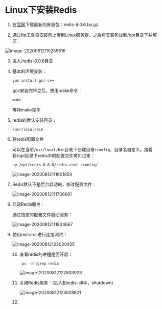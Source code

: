 # Linux下安装Redis

1. 在[官网](https://redis.io/)下载最新的安装包：redis-6.0.6.tar.gz

2. 通过ftp工具将安装包上传到Linux服务器，之后将安装包放到/opt目录下并解压：

![image-20200812110255616](https://images.shiguangping.com/imgs/20200812110255.png)

3. 进入/redis-6.0.6目录

4. 基本的环境安装：

   ```bash
   yum install gcc-c++
   ```

   gcc安装完毕之后，使用make命令：

   ```bash
   make
   ```

   等待make完毕

5. redis的默认安装目录：

   ```
   /usr/local/bin
   ```

6. 将redis配置文件

   可以在当前`/usr/local/bin`目录下创建目录`rconfig`，目录名自定义。接着将/opt目录下redis中的配置文件拷贝过来：

   ```bash
   cp /opt/redis-6.0.6/redis.conf rconfig/
   ```

   ![image-20200812111601859](https://images.shiguangping.com/imgs/20200812111601.png)

7. Redis默认不是后台启动的，修改配置文件：

   ![image-20200812111706681](https://images.shiguangping.com/imgs/20200812111706.png)

8. 启动Redis服务：

   通过指定的配置文件启动服务：

   ![image-20200812111834667](https://images.shiguangping.com/imgs/20200812111834.png)

9. 使用redis-cli进行连接测试：

   ![image-20200812122020425](https://images.shiguangping.com/imgs/20200812122020.png)

   10. 查看redis的进程是否开启：

       ```bash
        ps -ef|grep redis
       ```

       ![image-20200812122803923](https://images.shiguangping.com/imgs/20200812122803.png)

   11. 关闭Redis服务：(进入到redis-cli中，shutdown)

       ![image-20200812123628821](https://images.shiguangping.com/imgs/20200812123628.png)

   12. 

   

   

   

